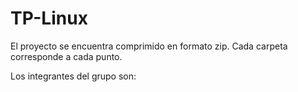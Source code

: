 # TP-Linux

El proyecto se encuentra comprimido en formato zip. Cada carpeta corresponde a cada punto. 

Los integrantes del grupo son:




